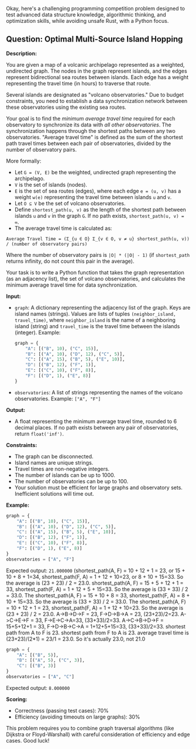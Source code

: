 Okay, here's a challenging programming competition problem designed to test advanced data structure knowledge, algorithmic thinking, and optimization skills, while avoiding unsafe Rust, with a Python focus.

## Question: Optimal Multi-Source Island Hopping

**Description:**

You are given a map of a volcanic archipelago represented as a weighted, undirected graph. The nodes in the graph represent islands, and the edges represent bidirectional sea routes between islands. Each edge has a weight representing the travel time (in hours) to traverse that route.

Several islands are designated as "volcano observatories." Due to budget constraints, you need to establish a data synchronization network between these observatories using the existing sea routes.

Your goal is to find the *minimum average travel time* required for each observatory to synchronize its data with *all other observatories*. The synchronization happens through the shortest paths between any two observatories. "Average travel time" is defined as the sum of the shortest path travel times between each pair of observatories, divided by the number of observatory pairs.

More formally:

*   Let `G = (V, E)` be the weighted, undirected graph representing the archipelago.
*   `V` is the set of islands (nodes).
*   `E` is the set of sea routes (edges), where each edge `e = (u, v)` has a weight `w(e)` representing the travel time between islands `u` and `v`.
*   Let `O ⊆ V` be the set of volcano observatories.
*   Define `shortest_path(u, v)` as the length of the shortest path between islands `u` and `v` in the graph `G`. If no path exists, `shortest_path(u, v) = ∞`.
*   The average travel time is calculated as:

```
Average Travel Time = (Σ_{u ∈ O} Σ_{v ∈ O, v ≠ u} shortest_path(u, v)) / (number of observatory pairs)
```
Where the number of observatory pairs is `|O| * (|O| - 1)` (if `shortest_path` returns infinity, do not count this pair in the average).

Your task is to write a Python function that takes the graph representation (as an adjacency list), the set of volcano observatories, and calculates the minimum average travel time for data synchronization.

**Input:**

*   `graph`: A dictionary representing the adjacency list of the graph.  Keys are island names (strings). Values are lists of tuples `(neighbor_island, travel_time)`, where `neighbor_island` is the name of a neighboring island (string) and `travel_time` is the travel time between the islands (integer). Example:
    ```python
    graph = {
        "A": [("B", 10), ("C", 15)],
        "B": [("A", 10), ("D", 12), ("C", 5)],
        "C": [("A", 15), ("B", 5), ("E", 10)],
        "D": [("B", 12), ("F", 1)],
        "E": [("C", 10), ("F", 8)],
        "F": [("D", 1), ("E", 8)]
    }
    ```
*   `observatories`: A list of strings representing the names of the volcano observatories. Example: `["A", "F"]`

**Output:**

*   A float representing the minimum average travel time, rounded to 6 decimal places. If no path exists between any pair of observatories, return `float('inf')`.

**Constraints:**

*   The graph can be disconnected.
*   Island names are unique strings.
*   Travel times are non-negative integers.
*   The number of islands can be up to 1000.
*   The number of observatories can be up to 100.
*   Your solution must be efficient for large graphs and observatory sets. Inefficient solutions will time out.

**Example:**

```python
graph = {
    "A": [("B", 10), ("C", 15)],
    "B": [("A", 10), ("D", 12), ("C", 5)],
    "C": [("A", 15), ("B", 5), ("E", 10)],
    "D": [("B", 12), ("F", 1)],
    "E": [("C", 10), ("F", 8)],
    "F": [("D", 1), ("E", 8)]
}
observatories = ["A", "F"]
```

Expected output: `21.000000` (shortest_path(A, F) = 10 + 12 + 1 = 23, or 15 + 10 + 8 + 1=34, shortest_path(F, A) = 1 + 12 + 10=23, or 8 + 10 + 15=33.  So the average is (23 + 23) / 2 = 23.0. shortest_path(A, F) = 15 + 5 + 12 + 1 = 33, shortest_path(F, A) = 1 + 12 + 5 + 15=33. So the average is (33 + 33) / 2 = 33.0. The shortest_path(A, F) = 15 + 10 + 8 = 33, shortest_path(F, A) = 8 + 10 + 15=33. So the average is (33 + 33) / 2 = 33.0.  The shortest_path(A, F) = 10 + 12 + 1 = 23, shortest_path(F, A) = 1 + 12 + 10=23. So the average is (23 + 23) / 2 = 23.0. A->B->D->F = 23, F->D->B->A = 23, (23+23)/2=23.  A->C->E->F = 33, F->E->C->A=33, (33+33)/2=33. A->C->B->D->F = 15+5+12+1 = 33, F->D->B->C->A = 1+12+5+15=33, (33+33)/2=33. shortest path from A to F is 23. shortest path from F to A is 23. average travel time is (23+23)/(2*1) = 23/1 = 23.0.  So it's actually 23.0, not 21.0

```python
graph = {
    "A": [("B", 5)],
    "B": [("A", 5), ("C", 3)],
    "C": [("B", 3)]
}
observatories = ["A", "C"]
```

Expected output: `8.000000`

**Scoring:**

*   Correctness (passing test cases): 70%
*   Efficiency (avoiding timeouts on large graphs): 30%

This problem requires you to combine graph traversal algorithms (like Dijkstra or Floyd-Warshall) with careful consideration of efficiency and edge cases. Good luck!
